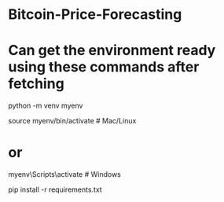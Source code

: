 # Bitcoin-Price-Forecasting



# Can get the environment ready using these commands after fetching

python -m venv myenv

source myenv/bin/activate   # Mac/Linux

# or 

myenv\Scripts\activate  # Windows

pip install -r requirements.txt

